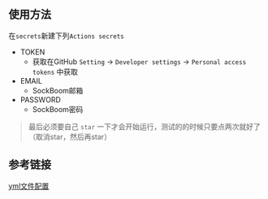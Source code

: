 ## 使用方法

在`secrets`新建下列`Actions secrets`

- TOKEN
  - 获取在GitHub `Setting` -> `Developer settings` -> `Personal access tokens` 中获取
- EMAIL
  - SockBoom邮箱
- PASSWORD
  - SockBoom密码

> 最后必须要自己 `star` 一下才会开始运行，测试的的时候只要点两次就好了（取消star，然后再star）

## 参考链接

[yml文件配置](https://github.com/moreant/auto-checkin-biliob)